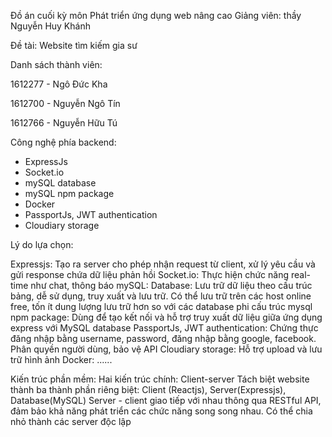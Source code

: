 

Đồ án cuối kỳ môn Phát triển ứng dụng web nâng cao Giảng viên: thầy Nguyễn Huy Khánh

Đề tài: Website tìm kiếm gia sư

Danh sách thành viên:

1612277 - Ngô Đức Kha

1612700 - Nguyễn Ngô Tín

1612766 - Nguyễn Hữu Tú

Công nghệ phía backend:
+ ExpressJs
+ Socket.io
+ mySQL database
+ mySQL npm package
+ Docker
+ PassportJs, JWT authentication
+ Cloudiary storage

Lý do lựa chọn:

Expressjs: Tạo ra server cho phép nhận request từ client, xử lý yêu cầu và gửi response chứa dữ liệu phản hồi
Socket.io: Thực hiện chức năng real-time như chat, thông báo
mySQL: Database: Lưu trữ dữ liệu theo cấu trúc bảng, dễ sử dụng, truy xuất và lưu trữ. Có thể lưu trữ trên các host online free, tốn ít dung lượng lưu trữ hơn so với các database phi cấu trúc
mysql npm package: Dùng để tạo kết nối và hỗ trợ truy xuất dữ liệu giữa ứng dụng express với MySQL database
PassportJs, JWT authentication: Chứng thực đăng nhập bằng username, password, đăng nhập bằng google, facebook. Phân quyền người dùng, bảo vệ API
Cloudiary storage: Hỗ trợ upload và lưu trữ hình ảnh
Docker: ......

Kiến trúc phần mềm:
Hai kiến trúc chính: Client-server
Tách biệt website thành ba thành phần riêng biệt: Client (Reactjs), Server(Expressjs), Database(MySQL)
Server - client giao tiếp với nhau thông qua RESTful API, đảm bảo khả năng phát triển các chức năng song song nhau. Có thể chia nhỏ thành các server độc lập

